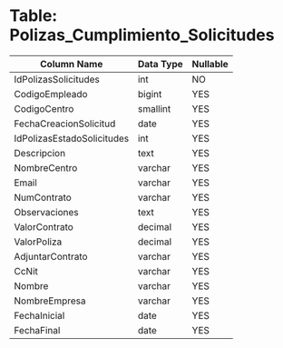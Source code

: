 # Table: Polizas_Cumplimiento_Solicitudes

| Column Name | Data Type | Nullable |
|-------------|-----------|----------|
| IdPolizasSolicitudes | int | NO |
| CodigoEmpleado | bigint | YES |
| CodigoCentro | smallint | YES |
| FechaCreacionSolicitud | date | YES |
| IdPolizasEstadoSolicitudes | int | YES |
| Descripcion | text | YES |
| NombreCentro | varchar | YES |
| Email | varchar | YES |
| NumContrato | varchar | YES |
| Observaciones | text | YES |
| ValorContrato | decimal | YES |
| ValorPoliza | decimal | YES |
| AdjuntarContrato | varchar | YES |
| CcNit | varchar | YES |
| Nombre | varchar | YES |
| NombreEmpresa | varchar | YES |
| FechaInicial | date | YES |
| FechaFinal | date | YES |
